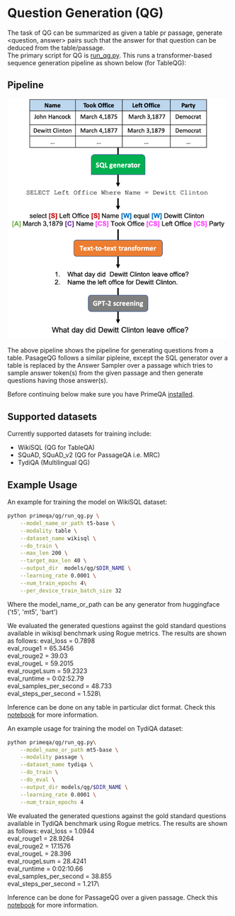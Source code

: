 # Question Generation (QG)
The task of QG can be summarized as given a table pr passage, generate <question, answer> pairs such that the answer for that question can be deduced from the table/passage.  
The primary script for QG is [run_qg.py](./run_qg.py).  This runs a transformer-based sequence generation pipeline as shown below (for TableQG):
## Pipeline
<img src="../../docs/img/tableqg_pipeline.png" width="500" class="center">

The above pipeline shows the pipeline for generating questions from a table. PasageQG follows a similar pipleine, except the SQL generator over a table is replaced by the Answer Sampler over a passage which tries to sample answer token(s) from the given passage and then generate questions having those answer(s). 

Before continuing below make sure you have PrimeQA [installed](../../README.md#Installation).

## Supported datasets
Currently supported datasets for training include:
- WikiSQL (QG for TableQA)
- SQuAD, SQuAD_v2 (QG for PassageQA i.e. MRC)
- TydiQA (Multilingual QG)

## Example Usage
An example for training the model on WikiSQL dataset:

```bash
python primeqa/qg/run_qg.py \
    --model_name_or_path t5-base \
    --modality table \
    --dataset_name wikisql \
    --do_train \
    --max_len 200 \
    --target_max_len 40 \
    --output_dir  models/qg/$DIR_NAME \
    --learning_rate 0.0001 \
    --num_train_epochs 4\
    --per_device_train_batch_size 32
```
Where the model_name_or_path can be any generator from huggingface ('t5', 'mt5', 'bart')

We evaluated the generated questions against the gold standard questions available in wikisql benchmark using Rogue metrics. The results are shown as follows:
    eval_loss               =     0.7898\
    eval_rouge1             =    65.3456\
    eval_rouge2             =      39.03\
    eval_rougeL             =    59.2015\
    eval_rougeLsum          =    59.2323\
    eval_runtime            = 0:02:52.79\
    eval_samples_per_second =     48.733\
    eval_steps_per_second   =      1.528\

Inference can be done on any table in particular dict format. Check this [notebook](../../notebooks/qg/tableqg_inference.ipynb) for more information.



An example usage for training the model on TydiQA dataset:

```bash
python primeqa/qg/run_qg.py\
    --model_name_or_path mt5-base \
    --modality passage \
    --dataset_name tydiqa \
    --do_train \
    --do_eval \
    --output_dir models/qg/$DIR_NAME \
    --learning_rate 0.0001 \
    --num_train_epochs 4
```

We evaluated the generated questions against the gold standard questions available in TydiQA benchmark using Rogue metrics. The results are shown as follows:
    eval_loss               =     1.0944\
    eval_rouge1             =    28.9264\
    eval_rouge2             =    17.1576\
    eval_rougeL             =     28.396\
    eval_rougeLsum          =    28.4241\
    eval_runtime            = 0:02:10.66\
    eval_samples_per_second =     38.855\
    eval_steps_per_second   =      1.217\

Inference can be done for PassageQG over a given passage. Check this [notebook](../../notebooks/qg/passage_qg_inference.ipynb) for more information.
